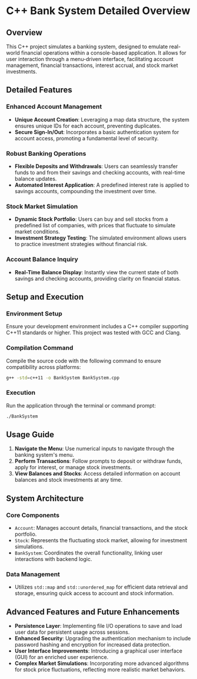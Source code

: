 # C++ Bank System Detailed Overview

## Overview

This C++ project simulates a banking system, designed to emulate real-world financial operations within a console-based application. It allows for user interaction through a menu-driven interface, facilitating account management, financial transactions, interest accrual, and stock market investments.

## Detailed Features

### Enhanced Account Management
- **Unique Account Creation**: Leveraging a map data structure, the system ensures unique IDs for each account, preventing duplicates.
- **Secure Sign-In/Out**: Incorporates a basic authentication system for account access, promoting a fundamental level of security.

### Robust Banking Operations
- **Flexible Deposits and Withdrawals**: Users can seamlessly transfer funds to and from their savings and checking accounts, with real-time balance updates.
- **Automated Interest Application**: A predefined interest rate is applied to savings accounts, compounding the investment over time.

### Stock Market Simulation
- **Dynamic Stock Portfolio**: Users can buy and sell stocks from a predefined list of companies, with prices that fluctuate to simulate market conditions.
- **Investment Strategy Testing**: The simulated environment allows users to practice investment strategies without financial risk.

### Account Balance Inquiry
- **Real-Time Balance Display**: Instantly view the current state of both savings and checking accounts, providing clarity on financial status.

## Setup and Execution

### Environment Setup
Ensure your development environment includes a C++ compiler supporting C++11 standards or higher. This project was tested with GCC and Clang.

### Compilation Command
Compile the source code with the following command to ensure compatibility across platforms:

```bash
g++ -std=c++11 -o BankSystem BankSystem.cpp
```

### Execution
Run the application through the terminal or command prompt:

```bash
./BankSystem
```

## Usage Guide

1. **Navigate the Menu**: Use numerical inputs to navigate through the banking system's menu.
2. **Perform Transactions**: Follow prompts to deposit or withdraw funds, apply for interest, or manage stock investments.
3. **View Balances and Stocks**: Access detailed information on account balances and stock investments at any time.

## System Architecture

### Core Components

- `Account`: Manages account details, financial transactions, and the stock portfolio.
- `Stock`: Represents the fluctuating stock market, allowing for investment simulations.
- `BankSystem`: Coordinates the overall functionality, linking user interactions with backend logic.

### Data Management

- Utilizes `std::map` and `std::unordered_map` for efficient data retrieval and storage, ensuring quick access to account and stock information.

## Advanced Features and Future Enhancements

- **Persistence Layer**: Implementing file I/O operations to save and load user data for persistent usage across sessions.
- **Enhanced Security**: Upgrading the authentication mechanism to include password hashing and encryption for increased data protection.
- **User Interface Improvements**: Introducing a graphical user interface (GUI) for an enriched user experience.
- **Complex Market Simulations**: Incorporating more advanced algorithms for stock price fluctuations, reflecting more realistic market behaviors.
